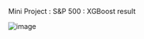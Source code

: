 Mini Project : S&P 500 : XGBoost result 

  ![image](https://github.com/emirfine/emirfine.github.io/assets/33411971/5ab14765-e1a7-42a0-be05-d1d0066c9661)

